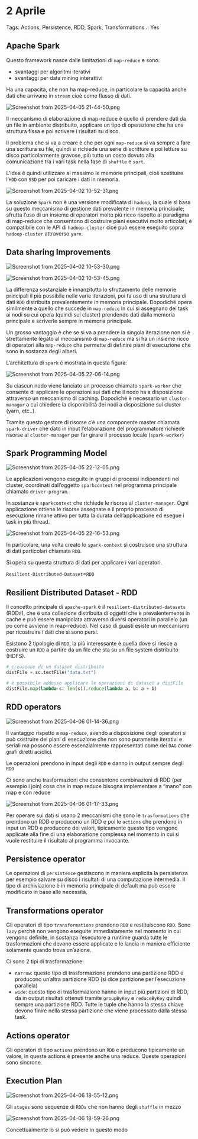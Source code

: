 # 2 Aprile

Tags: Actions, Persistence, RDD, Spark, Transformations
.: Yes

## Apache Spark

Questo framework nasce dalle limitazioni di `map-reduce` e sono:

- svantaggi per algoritmi iterativi
- svantaggi per data mining interattivi

Ha una capacità, che non ha map-reduce, in particolare la capacità anche dati che arrivano in `stream` cioè come flusso di dati.

![Screenshot from 2025-04-05 21-44-50.png](Screenshot_from_2025-04-05_21-44-50.png)

Il meccanismo di elaborazione di map-reduce è quello di prendere dati da un file in ambiente distribuito, applicare un tipo di operazione che ha una struttura fissa e poi scrivere i risultati su disco. 

Il problema che si va a creare è che per ogni `map-reduce` si va sempre a fare una scrittura su file, quindi si richiede una serie di scritture e poi letture su disco particolarmente gravose, più tutto un costo dovuto alla comunicazione tra i vari task nella fase di `shuffle` e `sort`.

L’idea è quindi utilizzare al massimo le memorie principali, cioè sostituire l’`HDD` con `SSD` per poi caricare i dati in memoria.

![Screenshot from 2025-04-02 10-52-31.png](Screenshot_from_2025-04-02_10-52-31.png)

La soluzione `Spark` non è una versione modificata di `hadoop`, la quale si basa su questo meccanismo di gestione dati prevalente in memoria principale; sfrutta l’uso di un insieme di operatori molto più ricco rispetto al paradigma di map-reduce che consentono di costruire piani esecutivi molto articolati; è compatibile con le API di `hadoop-cluster` cioè può essere eseguito sopra `hadoop-cluster` attraverso `yarn`.

## Data sharing Improvements

![Screenshot from 2025-04-02 10-53-30.png](Screenshot_from_2025-04-02_10-53-30.png)

![Screenshot from 2025-04-02 10-53-45.png](Screenshot_from_2025-04-02_10-53-45.png)

La differenza sostanziale è innanzitutto lo sfruttamento delle memorie principali il più possibile nelle varie iterazioni, poi fa uso di una struttura di dati `RDD` distribuita prevalentemente in memoria principale. Dopodiché opera similmente a quello che succede in `map-reduce` in cui si assegnano dei task ai nodi su cui opera (quindi sul cluster) prendendo dati dalla memoria principale e scriverle sempre in memoria principale.

Un grosso vantaggio è che se si va a prendere la singola iterazione non si è strettamente legato al meccanismo di `map-reduce` ma si ha un insieme ricco di operatori alla `map-reduce` che permette di definire piani di esecuzione che sono in sostanza degli alberi.

L’architettura di `spark` è mostrata in questa figura:

![Screenshot from 2025-04-05 22-06-14.png](Screenshot_from_2025-04-05_22-06-14.png)

Su ciascun nodo viene lanciato un processo chiamato `spark-worker` che consente di applicare le operazioni sui dati che il nodo ha a disposizione attraverso un meccanismo di caching. Dopodiché è necessario un `cluster-manager` a cui chiedere la disponibilità dei nodi a disposizione sul cluster (yarn, etc..).

Tramite questo gestore di risorse c’è una componente master chiamata `spark-driver` che dato in input l’elaborazione del programmatore richiede risorse al `cluster-manager` per far girare il processo locale (`spark-worker`)

## Spark Programming Model

![Screenshot from 2025-04-05 22-12-05.png](Screenshot_from_2025-04-05_22-12-05.png)

Le applicazioni vengono eseguite in gruppi di processi indipendenti nel cluster, coordinati dall’oggetto `sparkcontext` nel programma principale chiamato `driver-program`.

In sostanza è `sparkcontext` che richiede le risorse al `cluster-manager`. Ogni applicazione ottiene le risorse assegnate e il proprio processo di esecuzione rimane attivo per tutta la durata dell’applicazione ed esegue i task in più thread.

![Screenshot from 2025-04-05 22-16-53.png](Screenshot_from_2025-04-05_22-16-53.png)

In particolare, una volta creato lo `spark-context` si costruisce una struttura di dati particolari chiamata `RDD`.

Si opera su questa struttura di dati per applicare i vari operatori.

`Resilient-Distributed-Dataset`=`RDD`

## Resilient Distributed Dataset - RDD

Il concetto principale di `apache-spark` è il `resilient-distributed-datasets` (RDDs), che è una collezione distribuita di oggetti che è prevalentemente in cache e può essere manipolata attraverso diversi operatori in parallelo (un po come avviene in map-reduce). Nel caso di guasti esiste un meccanismo per ricostruire i dati che si sono persi.

Esistono 2 tipologie di `RDD`, la più interessante è quella dove si riesce a costruire un `RDD` a partire da un file che sta su un file system distribuito (HDFS).

```python
# creazione di un dataset distribuito
distFile = sc.textFile("data.txt")

# è possibile addesso applicare le operazioni di dataset a distFile
distFile.map(lambda s: len(s)).reduce(lambda a, b: a + b)
```

## RDD operators

![Screenshot from 2025-04-06 01-14-36.png](Screenshot_from_2025-04-06_01-14-36.png)

Il vantaggio rispetto a `map-reduce`, avendo a disposizione degli operatori si può costruire dei piani di esecuzione che non sono puramente iterativi e seriali ma possono essere essenzialmente rappresentati come dei `DAG` come grafi diretti aciclici.

Le operazioni prendono in input degli `RDD` e danno in output sempre degli `RDD`

Ci sono anche trasformazioni che consentono combinazioni di RDD (per esempio i join) cosa che in map reduce bisogna implementare a “mano” con map e con reduce

![Screenshot from 2025-04-06 01-17-33.png](Screenshot_from_2025-04-06_01-17-33.png)

Per operare sui dati si usano 2 meccanismi che sono le `trasformations` che prendono un RDD e producono un RDD e poi le `actions` che prendono in input un RDD e producono dei valori, tipicamente questo tipo vengono applicate alla fine di una elaborazione complessa nel momento in cui si vuole restituire il risultato al programma invocante.

## Persistence operator

Le operazioni di `persistence` gestiscono in maniera esplicita la persistenza per esempio salvare su disco i risultati di una computazione intermedia. Il tipo di archiviazione è in memoria principale di default ma può essere modificato in base alle necessità.

## Transformations operator

Gli operatori di tipo `transformations` prendono `RDD` e restituiscono `RDD`. Sono `lazy` perchè non vengono eseguite immediatamente nel momento in cui vengono definite, in sostanza l’esecutore a runtime guarda tutte le trasformazioni che devono essere applicate e le lancia in maniera efficiente solamente quando trova un’azione.

Ci sono 2 tipi di trasformazione:

- `narrow`: questo tipo di trasformazione prendono una partizione RDD e producono un’altra partizione RDD (si dice partizione per l’esecuzione parallela)
- `wide`: questo tipo di trasformazione hanno in input più partizioni di RDD, da in output risultati ottenuti tramite `groupByKey` e `reduceByKey` quindi sempre una partizione RDD. Tutte le tuple che hanno la stessa chiave devono finire nella stessa partizione che viene processato dalla stessa task.

## Actions operator

Gli operatori di tipo `actions` prendono un `RDD` e producono tipicamente un valore, in queste actions è presente anche una reduce. Queste operazioni sono sincrone.

## Execution Plan

![Screenshot from 2025-04-06 18-55-12.png](Screenshot_from_2025-04-06_18-55-12.png)

Gli `stages` sono sequenze di `RDDs` che non hanno degli `shuffle` in mezzo 

![Screenshot from 2025-04-06 18-59-26.png](Screenshot_from_2025-04-06_18-59-26.png)

Concettualmente lo si può vedere in questo modo